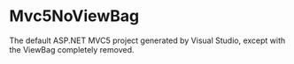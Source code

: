 # Mvc5NoViewBag
The default ASP.NET MVC5 project generated by Visual Studio, except with the ViewBag completely removed.
